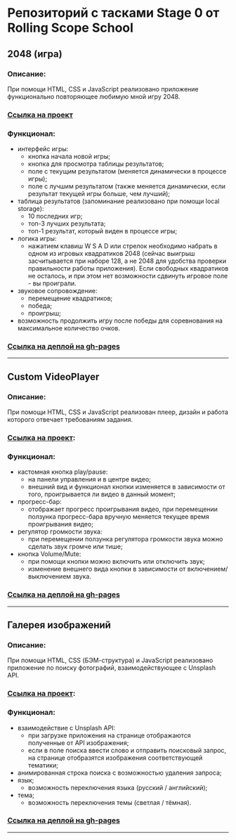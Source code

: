 # Репозиторий с тасками Stage 0 от Rolling Scope School
## 2048 (игра)
### Описание:
При помощи HTML, CSS и JavaScript реализовано приложение функционально повторяющее любимую мной игру 2048.
### [Ссылка на проект](https://github.com/iamkda-q/rss-stage0/tree/js30_3.3-2048-game)
### Функционал:
+ интерфейс игры:
  - кнопка начала новой игры;
  - кнопка для просмотра таблицы результатов;
  - поле с текущим результатом (меняется динамически в процессе игры);
  - поле с лучшим результатом (также меняется динамически, если результат текущей игры больше, чем лучший);
+ таблица результатов (запоминание реализовано при помощи local storage):
  - 10 последних игр;
  - топ-3 лучших результата;
  - топ-1 результат, который виден в процессе игры;
+ логика игры:
  - нажатием клавиш W S A D или стрелок необходимо набрать в одном из игровых квадратиков 2048 
    (сейчас выигрыш засчитывается при наборе 128, а не 2048 для удобства проверки правильности работы приложения).
    Если свободных квадратиков не осталось, и при этом нет возможности сдвинуть игровое поле - вы проиграли.
+ звуковое сопровождение:
  - перемещение квадратиков;
  - победа;
  - проигрыш;
+ возможность продолжить игру после победы для соревнования на максимальное количество очков.
### [Ссылка на деплой на gh-pages](https://iamkda-q.github.io/rss-stage0/js30_3.3-2048-game/)
-----
## Custom VideoPlayer
### Описание:
При помощи HTML, CSS и JavaScript реализован плеер, дизайн и работа которого отвечает требованиям задания.
### [Ссылка на проект](https://github.com/iamkda-q/rss-stage0/tree/js30_1.3-custom-video):
### Функционал:
+ кастомная кнопка play/pause:
  - на панели управления и в центре видео;
  - внешний вид и функционал кнопки изменяется в зависимости от того, проигрывается ли видео в данный момент;
+ прогресс-бар:
  - отображает прогресс проигрывания видео, при перемещении ползунка прогресс-бара вручную меняется текущее время проигрывания видео;
+ регулятор громкости звука:
  - при перемещении ползунка регулятора громкости звука можно сделать звук громче или тише;
+ кнопка Volume/Mute:
  - при помощи кнопки можно включить или отключить звук;
  - изменение внешнего вида кнопки в зависимости от включением/выключением звука.
### [Ссылка на деплой на gh-pages](https://iamkda-q.github.io/rss-stage0/js30_1.3-custom-video/)
-----
## Галерея изображений
### Описание:
При помощи HTML, CSS (БЭМ-структура) и JavaScript реализовано приложение по поиску фотографий, взаимодействующее с Unsplash API.
### [Ссылка на проект](https://github.com/iamkda-q/rss-stage0/tree/js30_2.2-image-galery):
### Функционал:
+ взаимодействие с Unsplash API:
  - при загрузке приложения на странице отображаются полученные от API изображения;
  - если в поле поиска ввести слово и отправить поисковый запрос, на странице отобразятся изображения соответствующей тематики;
+ анимированная строка поиска с возможностью удаления запроса;
+ язык;
  - возможность переключения языка (русский / английский);
+ тема;
  - возможность переключения темы (светлая / тёмная).
### [Ссылка на деплой на gh-pages](https://iamkda-q.github.io/rss-stage0/js30_2.2-image-galery/)
-----